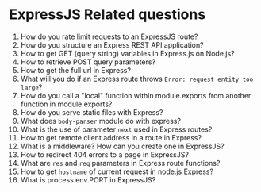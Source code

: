 # ExpressJS Related questions

1. How do you rate limit requests to an ExpressJS route?
2. How do you structure an Express REST API application?
3. How to get GET (query string) variables in Express.js on Node.js?
4. How to retrieve POST query parameters?
5. How to get the full url in Express?
6. What will you do if an Express route throws `Error: request entity too large`?
7. How do you call a "local" function within module.exports from another function in module.exports?
8. How do you serve static files with Express?
9. What does `body-parser` module do with express?
10. What is the use of parameter `next` used in Express routes?
11. How to get remote client address in a route in Express?
12. What is a middleware? How can you create one in ExpressJS?
13. How to redirect 404 errors to a page in ExpressJS?
14. What are `res` and `req` parameters in Express route functions?
15. How to get `hostname` of current request in node.js Express?
16. What is process.env.PORT in ExpressJS?